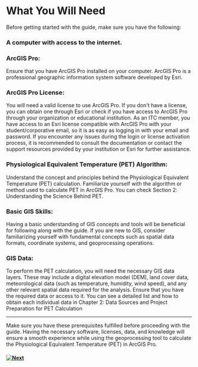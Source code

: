 # What You Will Need

Before getting started with the guide, make sure you have the following:

### A computer with access to the internet.

### ArcGIS Pro: 

Ensure that you have ArcGIS Pro installed on your computer. ArcGIS Pro is a professional geographic information system software developed by Esri.

### ArcGIS Pro License: 

You will need a valid license to use ArcGIS Pro. If you don't have a license, you can obtain one through Esri or check if you have access to ArcGIS Pro through your organization or educational institution.  As an ITC member, you have access to an Esri license compatible with ArcGIS Pro with your student/corporative email, so it is as easy as logging in with your email and password. If you encounter any issues during the login or license activation process, it is recommended to consult the documentation or contact the support resources provided by your institution or Esri for further assistance.

### Physiological Equivalent Temperature (PET) Algorithm: 

Understand the concept and principles behind the Physiological Equivalent Temperature (PET) calculation. Familiarize yourself with the algorithm or method used to calculate PET in ArcGIS Pro. You can check Section 2: Understanding the Science Behind PET.

### Basic GIS Skills: 
Having a basic understanding of GIS concepts and tools will be beneficial for following along with the guide. If you are new to GIS, consider familiarizing yourself with fundamental concepts such as spatial data formats, coordinate systems, and geoprocessing operations.

###	GIS Data: 
To perform the PET calculation, you will need the necessary GIS data layers. These may include a digital elevation model (DEM), land cover data, meteorological data (such as temperature, humidity, wind speed), and any other relevant spatial data required for the analysis. Ensure that you have the required data or access to it. You can see a detailed list and how to obtain each individual data in Chapter 2: Data Sources and Project Preparation for PET Calculation

---
Make sure you have these prerequisites fulfilled before proceeding with the guide. Having the necessary software, licenses, data, and knowledge will ensure a smooth experience while using the geoprocessing tool to calculate the Physiological Equivalent Temperature (PET) in ArcGIS Pro.

#### [![Next]](/Chapter%201%20Getting%20Started/Section%201.md)

<!---------------------------------------------------------------------------->

[Next]: https://img.shields.io/badge/Next-37a779?style=for-the-badge